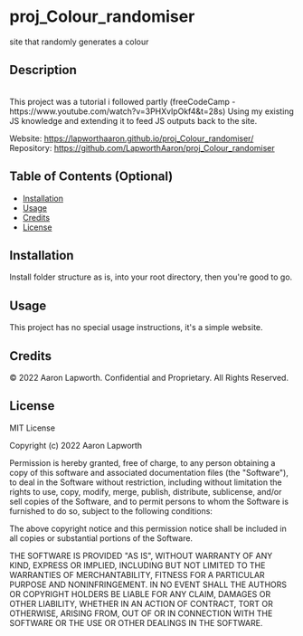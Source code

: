 # proj_Colour_randomiser
site that randomly generates a colour

## Description
<br>
This project was a tutorial i followed partly (freeCodeCamp - https://www.youtube.com/watch?v=3PHXvlpOkf4&t=28s)
Using my existing JS knowledge and extending it to feed JS outputs back to the site.

Website: https://lapworthaaron.github.io/proj_Colour_randomiser/
<br>Repository: https://github.com/LapworthAaron/proj_Colour_randomiser

## Table of Contents (Optional)

- [Installation](#installation)
- [Usage](#usage)
- [Credits](#credits)
- [License](#license)

## Installation

Install folder structure as is, into your root directory, then you're good to go.

## Usage

This project has no special usage instructions, it's a simple website.

## Credits

© 2022 Aaron Lapworth. Confidential and Proprietary. All Rights Reserved.

## License

MIT License

Copyright (c) 2022 Aaron Lapworth

Permission is hereby granted, free of charge, to any person obtaining a copy
of this software and associated documentation files (the "Software"), to deal
in the Software without restriction, including without limitation the rights
to use, copy, modify, merge, publish, distribute, sublicense, and/or sell
copies of the Software, and to permit persons to whom the Software is
furnished to do so, subject to the following conditions:

The above copyright notice and this permission notice shall be included in all
copies or substantial portions of the Software.

THE SOFTWARE IS PROVIDED "AS IS", WITHOUT WARRANTY OF ANY KIND, EXPRESS OR
IMPLIED, INCLUDING BUT NOT LIMITED TO THE WARRANTIES OF MERCHANTABILITY,
FITNESS FOR A PARTICULAR PURPOSE AND NONINFRINGEMENT. IN NO EVENT SHALL THE
AUTHORS OR COPYRIGHT HOLDERS BE LIABLE FOR ANY CLAIM, DAMAGES OR OTHER
LIABILITY, WHETHER IN AN ACTION OF CONTRACT, TORT OR OTHERWISE, ARISING FROM,
OUT OF OR IN CONNECTION WITH THE SOFTWARE OR THE USE OR OTHER DEALINGS IN THE
SOFTWARE.